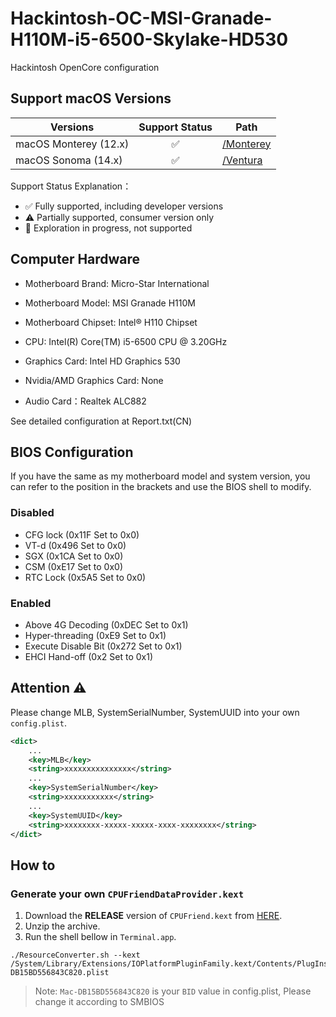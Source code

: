 # Hackintosh-OC-MSI-Granade-H110M-i5-6500-Skylake-HD530

Hackintosh OpenCore configuration

## Support macOS Versions

| Versions              | Support Status | Path                                                                                                         |
|-----------------------|:--------------:|--------------------------------------------------------------------------------------------------------------|
| macOS Monterey (12.x) |       ✅        | [/Monterey](https://github.com/surya432/efi-skylake-hackingtosh/tree/main/SkyLake.Montereyy) |
| macOS Sonoma (14.x)  |       ✅        | [/Ventura](https://github.com/surya432/efi-skylake-hackingtosh/tree/main/SkyLake.Sonoma)   |

Support Status Explanation：
* ✅ Fully supported, including developer versions
* ⚠️ Partially supported, consumer version only
* 🚧 Exploration in progress, not supported

## Computer Hardware

* Motherboard Brand: Micro-Star International
* Motherboard Model: MSI Granade H110M
* Motherboard Chipset: Intel® H110 Chipset

* CPU: Intel(R) Core(TM) i5-6500 CPU @ 3.20GHz
* Graphics Card: Intel HD Graphics 530
* Nvidia/AMD Graphics Card: None
* Audio Card：Realtek ALC882

See detailed configuration at Report.txt(CN)

## BIOS Configuration

If you have the same as my motherboard model and system version, you can refer to the position in the brackets and use the BIOS shell to modify.

### Disabled

* CFG lock (0x11F Set to 0x0)
* VT-d (0x496 Set to 0x0)
* SGX (0x1CA Set to 0x0)
* CSM (0xE17 Set to 0x0)
* RTC Lock (0x5A5 Set to 0x0)

### Enabled

* Above 4G Decoding (0xDEC Set to 0x1)
* Hyper-threading (0xE9 Set to 0x1)
* Execute Disable Bit (0x272 Set to 0x1)
* EHCI Hand-off (0x2 Set to 0x1)

## Attention ⚠️

Please change MLB, SystemSerialNumber, SystemUUID into your own `config.plist`.

```xml
<dict>
    ...
    <key>MLB</key>
    <string>xxxxxxxxxxxxxxx</string>
    ...
    <key>SystemSerialNumber</key>
    <string>xxxxxxxxxxx</string>
    ...
    <key>SystemUUID</key>
    <string>xxxxxxxx-xxxxx-xxxxx-xxxx-xxxxxxxx</string>
</dict>
```

## How to

### Generate your own `CPUFriendDataProvider.kext`

1. Download the **RELEASE** version of `CPUFriend.kext` from [HERE](https://dortania.github.io/builds/?product=CPUFriend&viewall=true).
2. Unzip the archive.
3. Run the shell bellow in `Terminal.app`.

```shell
./ResourceConverter.sh --kext /System/Library/Extensions/IOPlatformPluginFamily.kext/Contents/PlugIns/X86PlatformPlugin.kext/Contents/Resources/Mac-DB15BD556843C820.plist
```

> Note: `Mac-DB15BD556843C820` is your `BID` value in config.plist, Please change it according to SMBIOS


